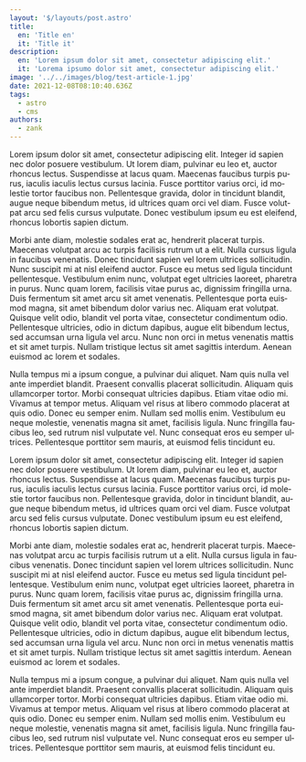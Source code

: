 ```yaml
---
layout: '$/layouts/post.astro'
title: 
  en: 'Title en'
  it: 'Title it'
description: 
  en: 'Lorem ipsum dolor sit amet, consectetur adipiscing elit.'
  it: 'Lorema ipsumo dolor sit amet, consectetur adipiscing elit.'
image: '../../images/blog/test-article-1.jpg'
date: 2021-12-08T08:10:40.636Z
tags:
  - astro
  - cms
authors:
  - zank
---
```


<span lang="en">
Lorem ipsum dolor sit amet, consectetur adipiscing elit. Integer id sapien nec dolor posuere vestibulum. Ut lorem diam, pulvinar eu leo et, auctor rhoncus lectus. Suspendisse at lacus quam. Maecenas faucibus turpis purus, iaculis iaculis lectus cursus lacinia. Fusce porttitor varius orci, id molestie tortor faucibus non. Pellentesque gravida, dolor in tincidunt blandit, augue neque bibendum metus, id ultrices quam orci vel diam. Fusce volutpat arcu sed felis cursus vulputate. Donec vestibulum ipsum eu est eleifend, rhoncus lobortis sapien dictum.

Morbi ante diam, molestie sodales erat ac, hendrerit placerat turpis. Maecenas volutpat arcu ac turpis facilisis rutrum ut a elit. Nulla cursus ligula in faucibus venenatis. Donec tincidunt sapien vel lorem ultrices sollicitudin. Nunc suscipit mi at nisl eleifend auctor. Fusce eu metus sed ligula tincidunt pellentesque. Vestibulum enim nunc, volutpat eget ultricies laoreet, pharetra in purus. Nunc quam lorem, facilisis vitae purus ac, dignissim fringilla urna. Duis fermentum sit amet arcu sit amet venenatis. Pellentesque porta euismod magna, sit amet bibendum dolor varius nec. Aliquam erat volutpat. Quisque velit odio, blandit vel porta vitae, consectetur condimentum odio. Pellentesque ultricies, odio in dictum dapibus, augue elit bibendum lectus, sed accumsan urna ligula vel arcu. Nunc non orci in metus venenatis mattis et sit amet turpis. Nullam tristique lectus sit amet sagittis interdum. Aenean euismod ac lorem et sodales.

Nulla tempus mi a ipsum congue, a pulvinar dui aliquet. Nam quis nulla vel ante imperdiet blandit. Praesent convallis placerat sollicitudin. Aliquam quis ullamcorper tortor. Morbi consequat ultricies dapibus. Etiam vitae odio mi. Vivamus at tempor metus. Aliquam vel risus at libero commodo placerat at quis odio. Donec eu semper enim. Nullam sed mollis enim. Vestibulum eu neque molestie, venenatis magna sit amet, facilisis ligula. Nunc fringilla faucibus leo, sed rutrum nisl vulputate vel. Nunc consequat eros eu semper ultrices. Pellentesque porttitor sem mauris, at euismod felis tincidunt eu.
</span>

<span lang="it">
Lorem ipsum dolor sit amet, consectetur adipiscing elit. Integer id sapien nec dolor posuere vestibulum. Ut lorem diam, pulvinar eu leo et, auctor rhoncus lectus. Suspendisse at lacus quam. Maecenas faucibus turpis purus, iaculis iaculis lectus cursus lacinia. Fusce porttitor varius orci, id molestie tortor faucibus non. Pellentesque gravida, dolor in tincidunt blandit, augue neque bibendum metus, id ultrices quam orci vel diam. Fusce volutpat arcu sed felis cursus vulputate. Donec vestibulum ipsum eu est eleifend, rhoncus lobortis sapien dictum.

Morbi ante diam, molestie sodales erat ac, hendrerit placerat turpis. Maecenas volutpat arcu ac turpis facilisis rutrum ut a elit. Nulla cursus ligula in faucibus venenatis. Donec tincidunt sapien vel lorem ultrices sollicitudin. Nunc suscipit mi at nisl eleifend auctor. Fusce eu metus sed ligula tincidunt pellentesque. Vestibulum enim nunc, volutpat eget ultricies laoreet, pharetra in purus. Nunc quam lorem, facilisis vitae purus ac, dignissim fringilla urna. Duis fermentum sit amet arcu sit amet venenatis. Pellentesque porta euismod magna, sit amet bibendum dolor varius nec. Aliquam erat volutpat. Quisque velit odio, blandit vel porta vitae, consectetur condimentum odio. Pellentesque ultricies, odio in dictum dapibus, augue elit bibendum lectus, sed accumsan urna ligula vel arcu. Nunc non orci in metus venenatis mattis et sit amet turpis. Nullam tristique lectus sit amet sagittis interdum. Aenean euismod ac lorem et sodales.

Nulla tempus mi a ipsum congue, a pulvinar dui aliquet. Nam quis nulla vel ante imperdiet blandit. Praesent convallis placerat sollicitudin. Aliquam quis ullamcorper tortor. Morbi consequat ultricies dapibus. Etiam vitae odio mi. Vivamus at tempor metus. Aliquam vel risus at libero commodo placerat at quis odio. Donec eu semper enim. Nullam sed mollis enim. Vestibulum eu neque molestie, venenatis magna sit amet, facilisis ligula. Nunc fringilla faucibus leo, sed rutrum nisl vulputate vel. Nunc consequat eros eu semper ultrices. Pellentesque porttitor sem mauris, at euismod felis tincidunt eu.
</span>
